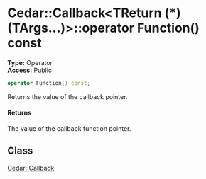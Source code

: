# Cedar::Callback<TReturn (*)(TArgs...)>::operator Function() const

**Type:** Operator\
**Access:** Public

``` c++
operator Function() const;
```

Returns the value of the callback pointer.

#### Returns

The value of the callback function pointer.

## Class

[Cedar::Callback](../Callback.md)
